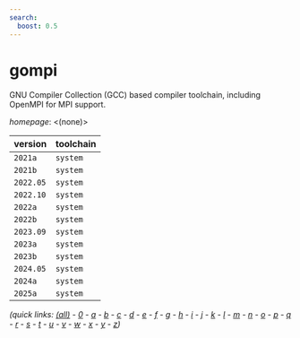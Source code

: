 ```yaml
---
search:
  boost: 0.5
---
```

# gompi

GNU Compiler Collection (GCC) based compiler toolchain,  including OpenMPI for MPI support.

*homepage*: <(none)>

version | toolchain
--------|----------
``2021a`` | ``system``
``2021b`` | ``system``
``2022.05`` | ``system``
``2022.10`` | ``system``
``2022a`` | ``system``
``2022b`` | ``system``
``2023.09`` | ``system``
``2023a`` | ``system``
``2023b`` | ``system``
``2024.05`` | ``system``
``2024a`` | ``system``
``2025a`` | ``system``


*(quick links: [(all)](../index.md) - [0](../0/index.md) - [a](../a/index.md) - [b](../b/index.md) - [c](../c/index.md) - [d](../d/index.md) - [e](../e/index.md) - [f](../f/index.md) - [g](../g/index.md) - [h](../h/index.md) - [i](../i/index.md) - [j](../j/index.md) - [k](../k/index.md) - [l](../l/index.md) - [m](../m/index.md) - [n](../n/index.md) - [o](../o/index.md) - [p](../p/index.md) - [q](../q/index.md) - [r](../r/index.md) - [s](../s/index.md) - [t](../t/index.md) - [u](../u/index.md) - [v](../v/index.md) - [w](../w/index.md) - [x](../x/index.md) - [y](../y/index.md) - [z](../z/index.md))*

